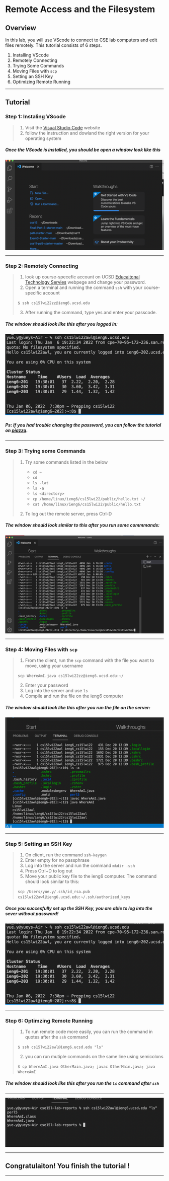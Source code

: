 # Remote Access and the Filesystem 
## Overview
In this lab, you will use VScode to connect to CSE lab computers and edit files remotely. This tutorial consists of 6 steps.
1. Installing VScode
2. Remotely Connecting
3. Trying Some Commands
4. Moving Files with `scp`
5. Setting an SSH Key
6. Optimizing Remote Running

---

## Tutorial 
### Step 1: Instaling VScode
> 1.  Visit the [Visual Studio Code](https://code.visualstudio.com/) website 
> 2.  follow the instruction and dowland the right version for your operating system

##### Once the VScode is installed, you should be open a window look like this 
![](vscodwd.png)

---
### Step 2: Remotely Connecting
> 1. look up course-specefic account on UCSD [Educaitonal Technology Servies](https://sdacs.ucsd.edu/~icc/index.php) webpege and change your password.
> 2. Open a terminal and running the command `ssh` with your course-specific account 
> 
> `$ ssh cs15lwi22zz@ieng6.ucsd.edu`
>
> 3.  After running the command, type yes and enter your passcode. 

##### The window should look like this after you logged in:

![](loginw.png)

##### Ps: If you had trouble changing the password, you can follow the tutorial on [piazza](https://piazza.com/class/kxs0toocqhv4og?cid=54).

---
### Step 3: Trying some Commands
> 1. Try some commands listed in the below
>   
>    * `cd ~`
>    * `cd`
>    * `ls -lat`
>    * `ls -a`
>    * `ls <directory>`
>    * `cp /home/linux/ieng6/cs15lwi22/public/hello.txt ~/`
>    * `cat /home/linux/ieng6/cs15lwi22/public/hello.txt`
> 2. To log out the remote server, press Ctrl-D

##### The window should look similar to this after you run some commmands:
![](cmdsc.png)
- - -
### Step 4: Moving Files with `scp`
> 1. From the client, run the `scp` command with the file you want to move, using your username
>
> `scp WhereAmI.java cs15lwi22zz@ieng6.ucsd.edu:~/`
>
> 2. Enter your password
> 3. Log into the server and use `ls`
> 4. Compile and run the file on the ieng6 computer
##### The window should look like this after you run the file on the server:
![](scp.png)
- - -
### Step 5: Setting an SSH Key
> 1. On client, run the command `ssh-keygen`
> 2. Enter empty for no passphrase
> 3. Log into the server and run the command `mkdir .ssh`
> 4. Press Ctrl+D to log out
> 5. Move your public key file to the ieng6 computer. The command should look similar to this:
> 
> `scp /Users/yue.y/.ssh/id_rsa.pub cs15lwi22awl@ieng6.ucsd.edu:~/.ssh/authorized_keys`
##### Once you succesfully set up the SSH Key, you are able to log into the sever without password!
![](nopin.png)
- - - 
### Step 6: Optimzing Remote Running
> 1. To run remote code more easily, you can run the command in quotes after the `ssh` command 
>
> `$ ssh cs15lwi22awl@ieng6.ucsd.edu "ls"`
> 
> 2. you can run mutiple commands on the same line using semicolons
>
> `$ cp WhereAmI.java OtherMain.java; javac OtherMain.java; java WhereAmI`
##### The window should look like this after you run  the `ls` command after `ssh`
- - - 
![](ls.png)
- - - 
## Congratulaiton! You finish the tutorial !
- - - 








